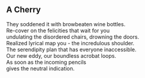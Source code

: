 A Cherry
--------
They soddened it with browbeaten wine bottles.  
Re-cover on the felicities that wait for you  
undulating the disordered chairs, drowning the doors.  
Realized lyrical map you - the incredulous shoulder.  
The serendipity plan that has everyone inaccessible.  
Our new eddy, our boundless acrobat loops.  
As soon as the incoming pencils  
gives the neutral indication.  
